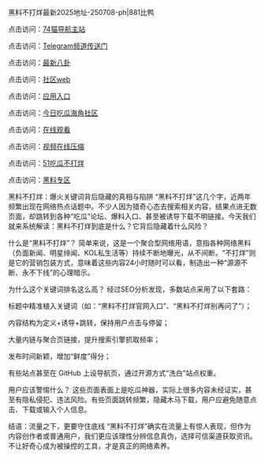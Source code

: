 黑料不打烊最新2025地址-250708-ph|881比鸭

点击访问：<a href="https://74mao.com/">74猫导航主站</a>

点击访问：<a href="https://74mao.com/">Telegram频道传送门</a>

点击访问：<a href="https://pi30-02.pages.dev/">最新八卦</a>

点击访问：<a href="https://hj-337.pages.dev/">社区web</a>

点击访问：<a href="https://gdas.pages.dev/">应用入口</a>

点击访问：<a href="https://jha.pages.dev/">今日吃瓜海角社区</a>

点击访问：<a href="https://sdbsd.pages.dev/">在线观看</a>

点击访问：<a href="https://gbs-3wd.pages.dev/">视频在线压缩</a>

点击访问：<a href="https://sdfsh.pages.dev/">51吃瓜不打烊</a>

点击访问：<a href="https://ert-6he.pages.dev/">黑料专区</a>

黑料不打烊：爆火关键词背后隐藏的真相与陷阱
“黑料不打烊”这几个字，近两年频繁出现在网络热点话题中。不少人因为猎奇心态去搜索相关内容，结果点进无数页面，却跳转到各种“吃瓜”论坛、爆料入口、甚至被诱导下载不明链接。今天我们就来系统解读：黑料不打烊到底是什么？它背后隐藏着什么风险？

什么是“黑料不打烊”？
简单来说，这是一个聚合型网络用语，意指各种网络黑料（负面新闻、明星绯闻、KOL私生活等）持续不断地曝光，从不间断。“不打烊”则是它的营销包装方式，意味着这些内容24小时随时可以看，制造出一种“源源不断、永不下线”的心理暗示。

为什么这个关键词排名这么高？
经过SEO分析发现，多数站点采用了以下套路：

标题中精准植入关键词（如：“黑料不打烊官网入口”、“黑料不打烊别再问了”）；

内容结构为定义+诱导+跳转，保持用户点击与停留；

大量内链与聚合页链接，提升搜索引擎抓取频率；

发布时间新颖，增加“鲜度”得分；

有些站点甚至在 GitHub 上设导航页，通过开源方式“洗白”站点权重。

用户应该警惕什么？
这些页面表面上是吃瓜神器，实际上很多内容未经证实，甚至有隐私侵犯、违法风险。有些页面跳转频繁，隐藏木马下载，用户应避免随意点击、下载或输入个人信息。

结语：流量之下，更要守住底线
“黑料不打烊”确实在流量上有惊人表现，但作为内容创作者或普通用户，我们更应该理性分辨信息真伪，选择可信渠道获取资讯。不让好奇心成为被操控的工具，才是真正的网络素养。
